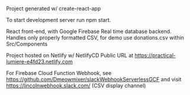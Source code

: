 Project generated w/ create-react-app

To start development server run npm start.

React front-end, with Google Firebase Real time database backend.
Handles only properly formatted CSV, for demo use donations.csv within Src/Components

Project hosted on Netlify w/ NetlifyCD Public URL at https://practical-lumiere-e4fd23.netlify.com

For Firebase Cloud Function Webhook, see https://github.com/Dmeowmixer/slackWebhookServerlessGCF and visit https://lincolnwebhook.slack.com/ (CSV display channel)
